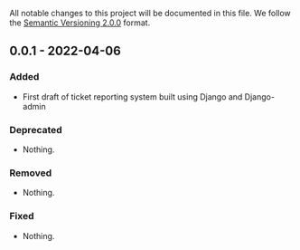 All notable changes to this project will be documented in this file.
We follow the [Semantic Versioning 2.0.0](http://semver.org/) format.


## 0.0.1 - 2022-04-06

### Added
- First draft of ticket reporting system built using Django and Django-admin

### Deprecated
- Nothing.

### Removed
- Nothing.

### Fixed
- Nothing.